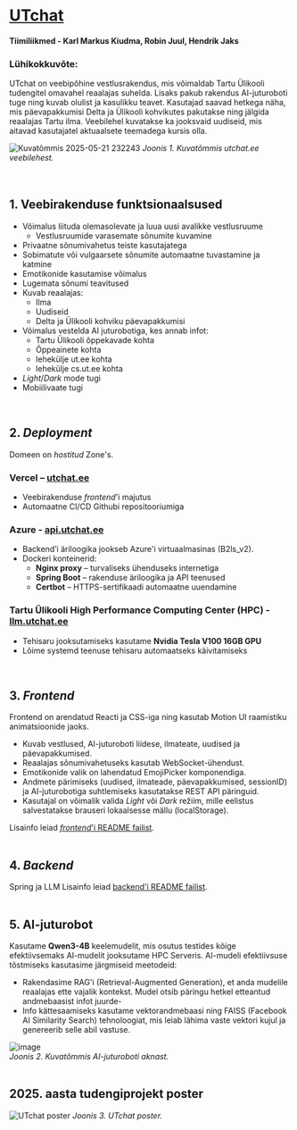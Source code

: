 <h1><a href="https://www.utchat.ee" target="_blank" rel="noopener noreferrer">UTchat</a></h1>

#### Tiimiliikmed - Karl Markus Kiudma, Robin Juul, Hendrik Jaks

### Lühikokkuvõte:
UTchat on veebipõhine vestlusrakendus, mis võimaldab Tartu Ülikooli tudengitel omavahel reaalajas suhelda. Lisaks pakub rakendus AI-juturoboti tuge ning kuvab olulist ja kasulikku teavet. Kasutajad saavad hetkega näha, mis päevapakkumisi Delta  ja Ülikooli kohvikutes pakutakse ning jälgida reaalajas Tartu ilma. Veebilehel kuvatakse ka jooksvaid uudiseid, mis aitavad kasutajatel aktuaalsete teemadega kursis olla.

![Kuvatõmmis 2025-05-21 232243](https://github.com/user-attachments/assets/ec0de958-a780-4d5d-9b95-e7c697461aec)
*Joonis 1. Kuvatõmmis utchat.ee veebilehest.*
<br>
<br>
<br>
## 1. Veebirakenduse funktsionaalsused
* Võimalus liituda olemasolevate ja luua uusi avalikke vestlusruume
  * Vestlusruumide varasemate sõnumite kuvamine
* Privaatne sõnumivahetus teiste kasutajatega
* Sobimatute või vulgaarsete sõnumite automaatne tuvastamine ja katmine
* Emotikonide kasutamise võimalus
* Lugemata sõnumi teavitused
* Kuvab reaalajas:
  * Ilma
  * Uudiseid
  * Delta ja Ülikooli kohviku päevapakkumisi
* Võimalus vestelda AI juturobotiga, kes annab infot:
  * Tartu Ülikooli õppekavade kohta
  * Õppeainete kohta
  * lehekülje ut.ee kohta
  * lehekülje cs.ut.ee kohta
* _Light_/_Dark_ mode tugi
* Mobiilivaate tugi
<br>

## 2. *Deployment* 
Domeen on _hostitud_ Zone's.
  ### Vercel – [utchat.ee](https://www.utchat.ee)
  - Veebirakenduse _frontend_'i majutus
  - Automaatne CI/CD Githubi repositooriumiga
  ### Azure - [api.utchat.ee](https://api.utchat.ee)
  - Backend’i äriloogika jookseb Azure'i virtuaalmasinas (B2ls_v2).
  - Dockeri konteinerid:
    - **Nginx proxy** – turvaliseks ühenduseks internetiga
    - **Spring Boot** – rakenduse äriloogika ja API teenused
    - **Certbot** – HTTPS-sertifikaadi automaatne uuendamine
  ### Tartu Ülikooli High Performance Computing Center (HPC) - [llm.utchat.ee](https://llm.utchat.ee)
  - Tehisaru jooksutamiseks kasutame **Nvidia Tesla V100 16GB GPU**
  - Lõime systemd teenuse tehisaru automaatseks käivitamiseks
<br>

## 3. *Frontend* 
Frontend on arendatud Reacti ja CSS-iga ning kasutab Motion UI raamistiku animatsioonide jaoks.

- Kuvab vestlused, AI-juturoboti liidese, ilmateate, uudised ja päevapakkumised.
- Reaalajas sõnumivahetuseks kasutab WebSocket-ühendust.
- Emotikonide valik on lahendatud EmojiPicker komponendiga.
- Andmete pärimiseks (uudised, ilmateade, päevapakkumised, sessionID) ja AI-juturobotiga suhtlemiseks kasutatakse REST API päringuid.
- Kasutajal on võimalik valida _Light_ või _Dark_ režiim, mille eelistus salvestatakse brauseri lokaalsesse mällu (localStorage).

Lisainfo leiad [_frontend_'i README failist](./frontend/readme.md).
<br>
<br>


## 4. *Backend* 
Spring ja LLM
Lisainfo leiad [backend'i README failist](./backend/readme.md).
<br>
<br>


## 5. AI-juturobot
Kasutame **Qwen3-4B** keelemudelit, mis osutus testides kõige efektiivsemaks
AI-mudelit jooksutame HPC Serveris. AI-mudeli efektiivsuse tõstmiseks kasutasime järgmiseid meetodeid:
- Rakendasime RAG'i (Retrieval-Augmented Generation), et anda mudelile reaalajas ette vajalik kontekst. Mudel otsib päringu hetkel etteantud andmebaasist infot juurde-
- Info kättesaamiseks kasutame vektorandmebaasi ning FAISS (Facebook AI Similarity Search) tehnoloogiat, mis leiab lähima vaste vektori kujul ja genereerib selle abil vastuse.

![image](https://github.com/user-attachments/assets/94597f65-492e-45f4-a76c-d005afe867b4)
<br>
*Joonis 2. Kuvatõmmis AI-juturoboti aknast.*
<br>
<br>


## 2025. aasta tudengiprojekt poster
![UTchat poster](https://github.com/user-attachments/assets/da4ca42b-8ccf-4466-a061-ef117844da3b)
*Joonis 3. UTchat poster.*




